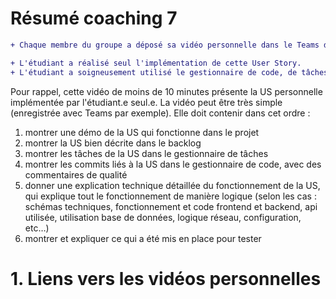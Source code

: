 # Résumé coaching 7
```diff
+ Chaque membre du groupe a déposé sa vidéo personnelle dans le Teams de son groupe.

+ L'étudiant a réalisé seul l'implémentation de cette User Story.
+ L'étudiant a soigneusement utilisé le gestionnaire de code, de tâches et de temps lors de l'implémentation de sa US personnelle.
```

Pour rappel, cette vidéo de moins de 10 minutes présente la US personnelle implémentée par l'étudiant.e seul.e. La vidéo peut être très simple (enregistrée avec Teams par exemple).
Elle doit contenir dans cet ordre :

1) montrer une démo de la US qui fonctionne dans le projet
2) montrer la US bien décrite dans le backlog
3) montrer les tâches de la US dans le gestionnaire de tâches
4) montrer les commits liés à la US dans le gestionnaire de code, avec des commentaires de qualité
5) donner une explication technique détaillée du fonctionnement de la US, qui explique tout le fonctionnement de manière logique 
(selon les cas : schémas techniques, fonctionnement et code frontend et backend, api utilisée, utilisation base de données, logique réseau, configuration, etc…)
6) montrer et expliquer ce qui a été mis en place pour tester

# 1. Liens vers les vidéos personnelles